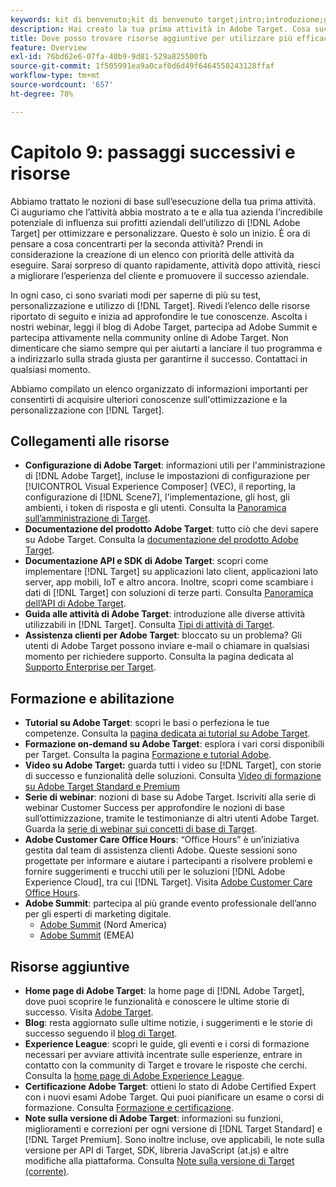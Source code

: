 ```yaml
---
keywords: kit di benvenuto;kit di benvenuto target;intro;introduzione;guida introduttiva
description: Hai creato la tua prima attività in Adobe Target. Cosa succede ora? Utilizza questo articolo per trovare collegamenti a risorse aggiuntive, tutorial e video dimostrativi.
title: Dove posso trovare risorse aggiuntive per utilizzare più efficacemente Target?
feature: Overview
exl-id: 76bd62e6-07fa-40b9-9d81-529a825500fb
source-git-commit: 1f505991ea9a0caf0d6d49f6464550243128ffaf
workflow-type: tm+mt
source-wordcount: '657'
ht-degree: 78%

---
```


# Capitolo 9: passaggi successivi e risorse

Abbiamo trattato le nozioni di base sull’esecuzione della tua prima attività. Ci auguriamo che l’attività abbia mostrato a te e alla tua azienda l’incredibile potenziale di influenza sui profitti aziendali dell’utilizzo di [!DNL Adobe Target] per ottimizzare e personalizzare. Questo è solo un inizio. È ora di pensare a cosa concentrarti per la seconda attività? Prendi in considerazione la creazione di un elenco con priorità delle attività da eseguire. Sarai sorpreso di quanto rapidamente, attività dopo attività, riesci a migliorare l’esperienza del cliente e promuovere il successo aziendale.

In ogni caso, ci sono svariati modi per saperne di più su test, personalizzazione e utilizzo di [!DNL Target]. Rivedi l’elenco delle risorse riportato di seguito e inizia ad approfondire le tue conoscenze. Ascolta i nostri webinar, leggi il blog di Adobe Target, partecipa ad Adobe Summit e partecipa attivamente nella community online di Adobe Target. Non dimenticare che siamo sempre qui per aiutarti a lanciare il tuo programma e a indirizzarlo sulla strada giusta per garantirne il successo. Contattaci in qualsiasi momento.

Abbiamo compilato un elenco organizzato di informazioni importanti per consentirti di acquisire ulteriori conoscenze sull&#39;ottimizzazione e la personalizzazione con [!DNL Target].

## Collegamenti alle risorse

* **Configurazione di Adobe Target**: informazioni utili per l&#39;amministrazione di [!DNL Adobe Target], incluse le impostazioni di configurazione per [!UICONTROL Visual Experience Composer] (VEC), il reporting, la configurazione di [!DNL Scene7], l&#39;implementazione, gli host, gli ambienti, i token di risposta e gli utenti. Consulta la [Panoramica sull’amministrazione di Target](/help/main/administrating-target/administrating-target.md).
* **Documentazione del prodotto Adobe Target**: tutto ciò che devi sapere su Adobe Target. Consulta la [documentazione del prodotto Adobe Target](https://experienceleague.adobe.com/docs/target/using/target-home.html?lang=it).
* **Documentazione API e SDK di Adobe Target**: scopri come implementare [!DNL Target] su applicazioni lato client, applicazioni lato server, app mobili, IoT e altro ancora. Inoltre, scopri come scambiare i dati di [!DNL Target] con soluzioni di terze parti. Consulta [Panoramica dell’API di Adobe Target](/help/main/api/api-overview.md).
* **Guida alle attività di Adobe Target**: introduzione alle diverse attività utilizzabili in [!DNL Target]. Consulta [Tipi di attività di Target](/help/main/c-activities/target-activities-guide.md).
* **Assistenza clienti per Adobe Target**: bloccato su un problema? Gli utenti di Adobe Target possono inviare e-mail o chiamare in qualsiasi momento per richiedere supporto. Consulta la pagina dedicata al [Supporto Enterprise per Target](https://helpx.adobe.com/it/contact/enterprise-support.ec.html#target).

## Formazione e abilitazione

* **Tutorial su Adobe Target**: scopri le basi o perfeziona le tue competenze. Consulta la [pagina dedicata ai tutorial su Adobe Target](https://experienceleague.adobe.com/docs/target-learn/tutorials/overview.html?lang=it).
* **Formazione on-demand su Adobe Target**: esplora i vari corsi disponibili per Target. Consulta la pagina [Formazione e tutorial Adobe](https://helpx.adobe.com/it/learning.html?promoid=KAUDK).
* **Video su Adobe Target:** guarda tutti i video su [!DNL Target], con storie di successo e funzionalità delle soluzioni. Consulta [Video di formazione su Adobe Target Standard e Premium](/help/main/c-intro/target-standard-premium-training-videos.md)
* **Serie di webinar**: nozioni di base su Adobe Target. Iscriviti alla serie di webinar Customer Success per approfondire le nozioni di base sull’ottimizzazione, tramite le testimonianze di altri utenti Adobe Target. Guarda la [serie di webinar sui concetti di base di Target](/help/main/cmp-resources-and-contact-information.md#concept_11902FAC95C64479AABE020557A7EEE4).
* **Adobe Customer Care Office Hours**: “Office Hours” è un’iniziativa gestita dal team di assistenza clienti Adobe. Queste sessioni sono progettate per informare e aiutare i partecipanti a risolvere problemi e fornire suggerimenti e trucchi utili per le soluzioni [!DNL Adobe Experience Cloud], tra cui [!DNL Target]. Visita [Adobe Customer Care Office Hours](/help/main/cmp-resources-and-contact-information.md#concept_58EA30379D3B48C4848BA2A8C464A5B7).
* **Adobe Summit**: partecipa al più grande evento professionale dell’anno per gli esperti di marketing digitale.
   * [Adobe Summit](https://summit.adobe.com/na/) (Nord America)
   * [Adobe Summit](https://summit-emea.adobe.com/emea/) (EMEA)

## Risorse aggiuntive

* **Home page di Adobe Target**: la home page di [!DNL Adobe Target], dove puoi scoprire le funzionalità e conoscere le ultime storie di successo. Visita [Adobe Target](https://www.adobe.com/it/marketing/target.html).
* **Blog**: resta aggiornato sulle ultime notizie, i suggerimenti e le storie di successo seguendo il [blog di Target](https://blog.adobe.com/en/topics/target).
* **Experience League**: scopri le guide, gli eventi e i corsi di formazione necessari per avviare attività incentrate sulle esperienze, entrare in contatto con la community di Target e trovare le risposte che cerchi. Consulta la [home page di Adobe Experience League](https://experienceleague.adobe.com/?lang=it#home).
* **Certificazione Adobe Target**: ottieni lo stato di Adobe Certified Expert con i nuovi esami Adobe Target. Qui puoi pianificare un esame o corsi di formazione. Consulta [Formazione e certificazione](/help/main/c-intro/training-and-certification.md).
* **Note sulla versione di Adobe Target**: informazioni su funzioni, miglioramenti e correzioni per ogni versione di [!DNL Target Standard] e [!DNL Target Premium]. Sono inoltre incluse, ove applicabili, le note sulla versione per API di Target, SDK, libreria JavaScript (at.js) e altre modifiche alla piattaforma. Consulta [Note sulla versione di Target (corrente)](/help/main/r-release-notes/release-notes.md).
